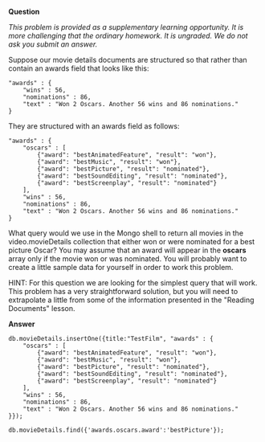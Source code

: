 
**Question**

*This problem is provided as a supplementary learning opportunity. It is more challenging that the ordinary homework. It is ungraded. We do not ask you submit an answer.*

Suppose our movie details documents are structured so that rather than contain an awards field that looks like this:

```
"awards" : {
    "wins" : 56,
    "nominations" : 86,
    "text" : "Won 2 Oscars. Another 56 wins and 86 nominations."
}
```

They are structured with an awards field as follows:

```
"awards" : {
    "oscars" : [
        {"award": "bestAnimatedFeature", "result": "won"},
        {"award": "bestMusic", "result": "won"},
        {"award": "bestPicture", "result": "nominated"},
        {"award": "bestSoundEditing", "result": "nominated"},
        {"award": "bestScreenplay", "result": "nominated"}
    ],
    "wins" : 56,
    "nominations" : 86,
    "text" : "Won 2 Oscars. Another 56 wins and 86 nominations."
}
```

What query would we use in the Mongo shell to return all movies in the video.movieDetails collection that either won or were nominated for a best picture Oscar? You may assume that an award will appear in the **oscars** array only if the movie won or was nominated. You will probably want to create a little sample data for yourself in order to work this problem.

HINT: For this question we are looking for the simplest query that will work. This problem has a very straightforward solution, but you will need to extrapolate a little from some of the information presented in the "Reading Documents" lesson.

**Answer**

```
db.movieDetails.insertOne({title:"TestFilm", "awards" : {
    "oscars" : [
        {"award": "bestAnimatedFeature", "result": "won"},
        {"award": "bestMusic", "result": "won"},
        {"award": "bestPicture", "result": "nominated"},
        {"award": "bestSoundEditing", "result": "nominated"},
        {"award": "bestScreenplay", "result": "nominated"}
    ],
    "wins" : 56,
    "nominations" : 86,
    "text" : "Won 2 Oscars. Another 56 wins and 86 nominations."
}});
```

```
db.movieDetails.find({'awards.oscars.award':'bestPicture'});
```

